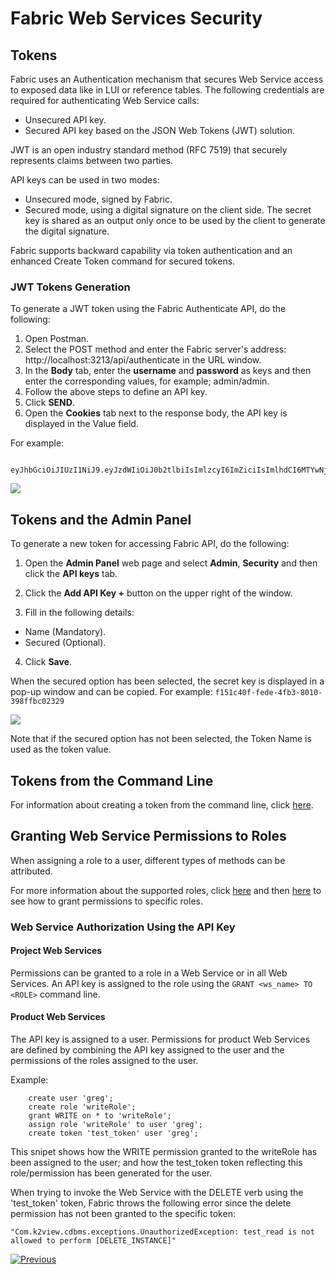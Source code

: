 # **Fabric Web Services Security** 

## Tokens

Fabric uses an Authentication mechanism that secures Web Service access to exposed data like in LUI or reference tables. The following credentials are required for authenticating Web Service calls:
- Unsecured API key.  
- Secured API key based on the JSON Web Tokens (JWT) solution. 

JWT is an open industry standard method (RFC 7519) that securely represents claims between two parties. 

API keys can be used in two modes:

- Unsecured mode, signed by Fabric.
- Secured mode, using a digital signature on the client side. The secret key is shared as an output only once to be used by the client to generate the digital signature.


Fabric supports backward capability via token authentication and an enhanced Create Token command for secured tokens. 


### JWT Tokens Generation 

To generate a JWT token using the Fabric Authenticate API, do the following:

1. Open Postman.
2. Select the POST method and enter the Fabric server's address: http://localhost:3213/api/authenticate in the URL window.
3. In the **Body** tab, enter the **username** and **password** as keys and then enter the corresponding values, for example; admin/admin. 
4. Follow the above steps to define an API key.
5. Click **SEND**.
6. Open the **Cookies** tab next to the response body, the API key is displayed in the Value field. 

For example: 

             eyJhbGciOiJIUzI1NiJ9.eyJzdWIiOiJ0b2tlbiIsImlzcyI6ImZiciIsImlhdCI6MTYwNjY2MDg4MiwiZXhwIjoxNjA2NjYxNzgyLCJ1bm0iOiJhZG1pbiJ9.sQpH343SbfLPHrR7lp5eG4qZKGXXhMrkggX9wqVzLBQ

<img src="/articles/26_fabric_security/images/05_devop-prodEnv_PostMAN.png">
    



## Tokens and the Admin Panel

To generate a new token for accessing Fabric API, do the following: 

1. Open the **Admin Panel** web page and select **Admin**, **Security** and then click the **API keys** tab.

2. Click the **Add API Key +** button on the upper right of the window.

3. Fill in the following details:
  - Name (Mandatory).
  - Secured (Optional).
4. Click  **Save**.
 
When the secured option has been selected, the secret key is displayed in a pop-up window and can be copied.
For example:
```f151c40f-fede-4fb3-8010-398ffbc02329```


<img src="/articles/26_fabric_security/images/07_fabric_webToken.PNG">


Note that if the secured option has not been selected,  the Token Name is used as the token value.


## Tokens from the Command Line

For information about creating a token from the command line, click [here](/articles/17_fabric_credentials/02_fabric_credentials_commands.md#create-token).

## Granting Web Service Permissions to Roles 

When assigning a role to a user, different types of methods can be attributed. 

For more information about the supported roles, click [here](/articles/17_fabric_credentials/01_fabric_credentials_overview.md#rbac-in-fabric) and then [here](/articles/17_fabric_credentials/02_fabric_credentials_commands.md#grant-ws_name-to-role-) to see how to grant permissions to specific roles.


### Web Service Authorization Using the API Key 

#### Project Web Services

Permissions can be granted to a role in a Web Service or in all Web Services. An API key is assigned to the role using the ```GRANT <ws_name> TO <ROLE>``` command line.


#### Product Web Services

The API key is assigned to a user. Permissions for product Web Services are defined by combining the API key assigned to the user and the permissions of the roles assigned to the user.

Example:

``` 
    create user 'greg';
    create role 'writeRole';
    grant WRITE on * to 'writeRole';
    assign role 'writeRole' to user 'greg';
    create token 'test_token' user 'greg';
```

This snipet shows how the WRITE permission granted to the writeRole has been assigned to the user; and how the test_token token reflecting this role/permission has been generated for the user.

When trying to invoke the Web Service with the DELETE verb using the 'test_token' token, Fabric throws the following error since the delete permission has not been granted to the specific token: 

``` "Com.k2view.cdbms.exceptions.UnauthorizedException: test_read is not allowed to perform [DELETE_INSTANCE]" ```






[![Previous](/articles/images/Previous.png)](/articles/26_fabric_security/04_fabric_interfaces_security.md)

